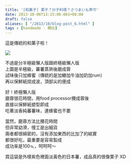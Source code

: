 ```yaml
---
title: '[和菓子] 栗子？分子料理？さつまいも茶巾'
date: 2013-10-06T13:15:00.001+08:00
draft: false
aliases: [ "/2013/10/blog-post_6.html" ]
tags : [handmade - 開伙]
---
```


這是傳統的和菓子啦！  

![](/images/sweetpotatowagashi.jpg)

不過是分半極級懶人版跟終極級懶人版  
上圖是半極級，蕃薯蒸熟後磨成蓉  
試味後只加蜂蜜（傳統的是加糖加牛油加奶加rum）  
再以保鮮紙捏成波，頂部尖的便成  
  
好！終極懶人版  
磨蓉很花時間，用food processor攪成蓉後  
直接以保鮮紙塑型即成  
吃著淡香純蕃薯味，連蜂蜜也不要  
  
當然，磨蓉方法比攪花時間  
但非常幼滑，慢工是出細貨  
兩者都很綿密的，沒有添加東西的比加了的結實  
都很好吃，最重要是容易製成  
成功率是100﹪，呵呵呵～  
  
  
買這袋是外樣紫色裡面淡黃色的日本薯，成品真的很像栗子 XD
